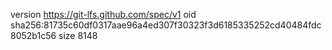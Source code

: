 version https://git-lfs.github.com/spec/v1
oid sha256:81735c60df0317aae96a4ed307f30323f3d6185335252cd40484fdc8052b1c56
size 8148
